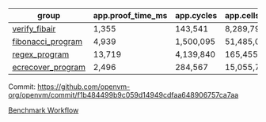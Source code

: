 | group | app.proof_time_ms | app.cycles | app.cells_used | leaf.proof_time_ms | leaf.cycles | leaf.cells_used |
| -- | -- | -- | -- | -- | -- | -- |
| [verify_fibair](https://github.com/openvm-org/openvm/blob/benchmark-results/benchmarks/verify_fibair-f1b484499b9c059d14949cdfaa648906757ca7aa.md) | 1,355 |  143,541 |  8,289,796 |- | - | - |
| [fibonacci_program](https://github.com/openvm-org/openvm/blob/benchmark-results/benchmarks/fibonacci-f1b484499b9c059d14949cdfaa648906757ca7aa.md) | 4,939 |  1,500,095 |  51,485,080 | 3,829 |  615,308 |  33,540,628 |
| [regex_program](https://github.com/openvm-org/openvm/blob/benchmark-results/benchmarks/regex-f1b484499b9c059d14949cdfaa648906757ca7aa.md) | 13,719 |  4,139,840 |  165,455,373 | 16,137 |  2,056,355 |  154,573,771 |
| [ecrecover_program](https://github.com/openvm-org/openvm/blob/benchmark-results/benchmarks/ecrecover-f1b484499b9c059d14949cdfaa648906757ca7aa.md) | 2,496 |  284,567 |  15,055,723 | 11,344 |  1,604,044 |  117,321,216 |


Commit: https://github.com/openvm-org/openvm/commit/f1b484499b9c059d14949cdfaa648906757ca7aa

[Benchmark Workflow](https://github.com/openvm-org/openvm/actions/runs/13579975220)
